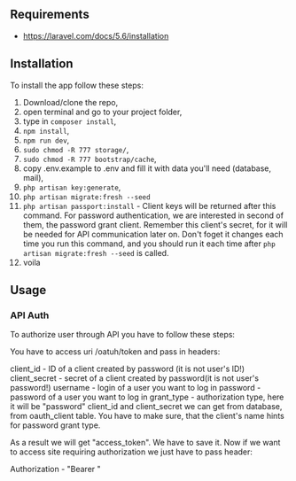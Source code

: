 ## Requirements
* https://laravel.com/docs/5.6/installation

## Installation 
To install the app follow these steps: 
1. Download/clone the repo,
2. open terminal and go to your project folder, 
3. type in `composer install`,
4. `npm install`,
5. `npm run dev`,
6. `sudo chmod -R 777 storage/`,
7. `sudo chmod -R 777 bootstrap/cache`,
8. copy .env.example to .env and fill it with data you'll need (database, mail),
9. `php artisan key:generate`,
10. `php artisan migrate:fresh --seed`
11. `php artisan passport:install` - Client keys will be returned after this command. For password authentication, we are interested in second of them, the password grant client. Remember this client's secret, for it will be needed for API communication later on. Don't foget it changes each time you run this command, and you should run it each time after `php artisan migrate:fresh --seed` is called.
12. voila

## Usage

### API Auth

To authorize user through API you have to follow these steps:

You have to access uri /oatuh/token and pass in headers:

client_id     - ID of a client created by password (it is not user's ID!)
client_secret - secret of a client created by password(it is not user's password!)
username      - login of a user you want to log in
password      - password of a user you want to log in
grant_type    - authorization type, here it will be "password"
client_id and client_secret we can get from database, from oauth_client table. You have to make sure, that the client's name hints for password grant type.


As a result we will get "access_token". We have to save it.
Now if we want to access site requiring authorization we just have to pass header:

Authorization - "Bearer <TOKEN>"
